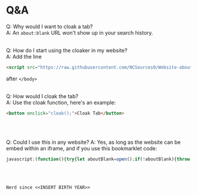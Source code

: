 # Q&A
Q: Why would I want to cloak a tab?  
A: An `about:blank` URL won't show up in your search history.
<br><br>

Q: How do I start using the cloaker in my website?  
A: Add the line
```html
<script src="https://raw.githubusercontent.com/NCSources0/Website-about-blank-Cloaker/main/cloak.js"></script>
```
after `</body>`
<br><br>

Q: How would I cloak the tab?  
A: Use the cloak function, here's an example:
```html
<button onclick="cloak();">Cloak Tab</button>
```
<br><br>

Q: Could I use this in any website?
A: Yes, as long as the website can be embed within an iframe, and if you use this bookmarklet code:
```javascript
javascript:(function(){try{let aboutBlank=open();if(!aboutBlank){throw new Error('Failed to open about:blank')}aboutBlank.document.open();aboutBlank.document.write(`<!DOCTYPE html><html lang='en'><head><meta charset='UTF-8'/><meta name='viewport'content='width=device-width,initial-scale=1.0'/></head><body><iframe src='${location.href}'style='position:fixed;width:100vw;height:100vh;left:0;top:0;border:0'></iframe></body></html>`);aboutBlank.document.close();location.replace('http://google.co')}catch(error){console.error(error);alert('Error: '+error.message)}})()
```
<br><br>

`Nerd since <<INSERT BIRTH YEAR>>`
